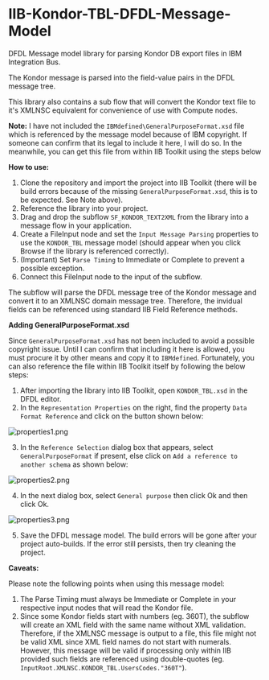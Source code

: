 # IIB-Kondor-TBL-DFDL-Message-Model
DFDL Message model library for parsing Kondor DB export files in IBM Integration Bus.

The Kondor message is parsed into the field-value pairs in the DFDL message tree.

This library also contains a sub flow that will convert the Kondor text file to it's XMLNSC equivalent for convenience of use with Compute nodes.

**Note:** I have not included the `IBMdefined\GeneralPurposeFormat.xsd` file which is referenced by the message model because of IBM  copyright. If someone can confirm that its legal to include it here, I will do so. In the meanwhile, you can get this file from within IIB Toolkit using the steps below

**How to use:**

1. Clone the repository and import the project into IIB Toolkit (there will be build errors because of the missing `GeneralPurposeFormat.xsd`, this is to be expected. See Note above).
2. Reference the library into your project.
3. Drag and drop the subflow `SF_KONDOR_TEXT2XML` from the library into a message flow in your application.
4. Create a FileInput node and set the `Input Message Parsing` properties to use the `KONDOR_TBL` message model (should appear when you click Browse if the library is referenced correctly).
5. (Important) Set `Parse Timing` to Immediate or Complete to prevent a possible exception.
6. Connect this FileInput node to the input of the subflow.

The subflow will parse the DFDL message tree of the Kondor message and convert it to an XMLNSC domain message tree. Therefore, the invidual fields can be referenced using standard IIB Field Reference methods.

**Adding GeneralPurposeFormat.xsd**

Since `GeneralPurposeFormat.xsd` has not been included  to avoid a possible copyright issue. Until I can confirm that including it here is allowed, you must procure it by other means and copy it to `IBMdefined`. Fortunately, you can also reference the file within IIB Toolkit itself by following the below steps:
1. After importing the library into IIB Toolkit, open `KONDOR_TBL.xsd` in the DFDL editor.
2. In the `Representation Properties` on the right, find the property `Data Format Reference` and click on the button shown below:

![properties1.png](https://i.imgur.com/gxDXtkh.png)

3. In the `Reference Selection` dialog box that appears, select `GeneralPurposeFormat` if present, else click on `Add a reference to another schema` as shown below:

![properties2.png](https://i.imgur.com/N6u052v.png)

4. In the next dialog box, select `General purpose` then click Ok and then click Ok.

![properties3.png](https://i.imgur.com/FQxWg1r.png)

5. Save the DFDL message model. The build errors will be gone after your project auto-builds. If the error still persists, then try cleaning the project.

**Caveats:**

Please note the following points when using this message model:
1. The Parse Timing must always be Immediate or Complete in your respective input nodes that will read the Kondor file.
2. Since some Kondor fields start with numbers (eg. 360T), the subflow will create an XML field with the same name without XML validation. Therefore, if the XMLNSC message is output to a file, this file might not be valid XML since XML field names do not start with numerals. However, this message will be valid if processing only within IIB provided such fields are referenced using double-quotes (eg. `InputRoot.XMLNSC.KONDOR_TBL.UsersCodes."360T"`).
